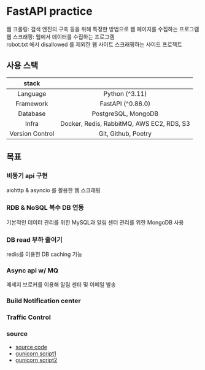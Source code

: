 # FastAPI practice
웹 크롤링: 검색 엔진의 구축 등을 위해 특정한 방법으로 웹 페이지를 수집하는 프로그램
<br>웹 스크래핑: 웹에서 데이터를 수집하는 프로그램
<br>robot.txt 에서 disallowed 를 제외한 웹 사이트 스크래핑하는 사이드 프로젝트

## 사용 스택
|      stack       |                                           |
|:----------------:|:-----------------------------------------:|
|     Language     |              Python (^3.11)               |
|    Framework     |             FastAPI (^0.86.0)             |
|     Database     |            PostgreSQL, MongoDB            |
|      Infra       | Docker, Redis, RabbitMQ, AWS EC2, RDS, S3 |
| Version Control  |            Git, Github, Poetry            |

## 목표
### 비동기 api 구현
aiohttp & asyncio 를 활용한 웹 스크래핑

### RDB & NoSQL 복수 DB 연동
기본적인 데이터 관리를 위한 MySQL과 알림 센터 관리를 위한 MongoDB 사용

### DB read 부하 줄이기
redis를 이용헌 DB caching 기능

### Async api w/ MQ
메세지 브로커를 이용해 알림 센터 및 이메일 발송

### Build Notification center

### Traffic Control

### source
- [source code](https://fastapi.tiangolo.com/)
- [gunicorn script1](https://zetawiki.com/wiki/Gunicorn.conf.py)
- [gunicorn script2](http://blog.hwahae.co.kr/all/tech/tech-tech/5567/?popular=5567)

